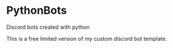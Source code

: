 # PythonBots
Discord bots created with python

This is a free limited version of my custom discord bot template.

